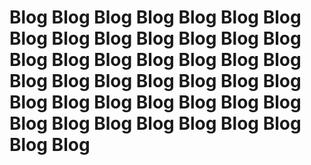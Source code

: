 # Blog Blog Blog Blog Blog Blog Blog Blog Blog Blog Blog Blog Blog Blog Blog Blog Blog Blog Blog Blog Blog Blog Blog Blog Blog Blog Blog Blog Blog Blog Blog Blog Blog Blog Blog Blog Blog Blog Blog Blog Blog Blog Blog Blog
